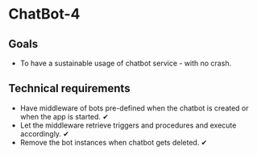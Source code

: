 # ChatBot-4

## Goals
 - To have a sustainable usage of chatbot service - with no crash.

## Technical requirements
 - Have middleware of bots pre-defined when the chatbot is created or when the app is started. ✔
 - Let the middleware retrieve triggers and procedures and execute accordingly. ✔
 - Remove the bot instances when chatbot gets deleted. ✔